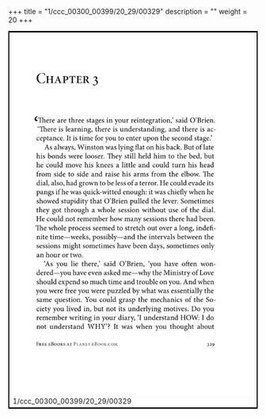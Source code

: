+++
title = "1/ccc_00300_00399/20_29/00329"
description = ""
weight = 20
+++

<table style="border:2px solid black;max-width:800px;max-height:800px;" 
><tr><td>
<img class="center-fit-jpg"
src="/jpg_/out_jpg_1984__329.jpg">
1/ccc_00300_00399/20_29/00329
</img></td></tr></table>
